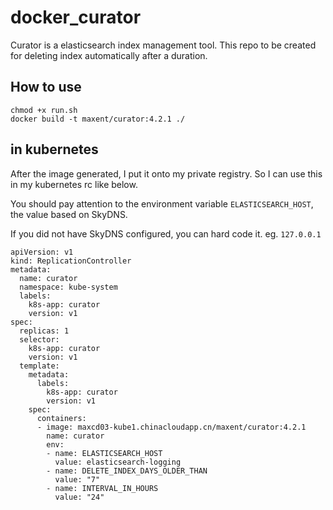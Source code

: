 # docker_curator
Curator is a elasticsearch index management tool. This repo to be created for deleting index automatically after a duration.


## How to use
```
chmod +x run.sh
docker build -t maxent/curator:4.2.1 ./
```

## in kubernetes 

After the image generated, I put it onto my private registry. So I can use this in my kubernetes rc like below.

You should pay attention to the environment variable `ELASTICSEARCH_HOST`, the value based on SkyDNS.

If you did not have SkyDNS configured, you can hard code it. eg. `127.0.0.1`

```
apiVersion: v1
kind: ReplicationController
metadata:
  name: curator
  namespace: kube-system
  labels:
    k8s-app: curator
    version: v1
spec:
  replicas: 1
  selector:
    k8s-app: curator
    version: v1
  template:
    metadata:
      labels:
        k8s-app: curator
        version: v1
    spec:
      containers:
      - image: maxcd03-kube1.chinacloudapp.cn/maxent/curator:4.2.1
        name: curator
        env:
        - name: ELASTICSEARCH_HOST
          value: elasticsearch-logging
        - name: DELETE_INDEX_DAYS_OLDER_THAN
          value: "7"
        - name: INTERVAL_IN_HOURS
          value: "24"
```
